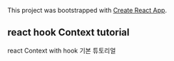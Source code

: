 This project was bootstrapped with [Create React App](https://github.com/facebook/create-react-app).

## react hook Context tutorial

react Context with hook 기본 튜토리얼

